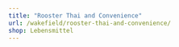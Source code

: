 ```yaml
---
title: "Rooster Thai and Convenience"
url: /wakefield/rooster-thai-and-convenience/
shop: Lebensmittel
---
```


